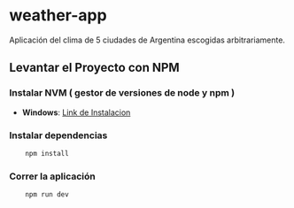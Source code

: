 # weather-app
Aplicación del clima de 5 ciudades de Argentina escogidas arbitrariamente.

## Levantar el Proyecto con NPM

### Instalar NVM ( gestor de versiones de node y npm )

* **Windows**: [Link de Instalacion](https://github.com/coreybutler/nvm-windows)

### Instalar dependencias

```bash
    npm install
```

### Correr la aplicación

```bash
    npm run dev
```


